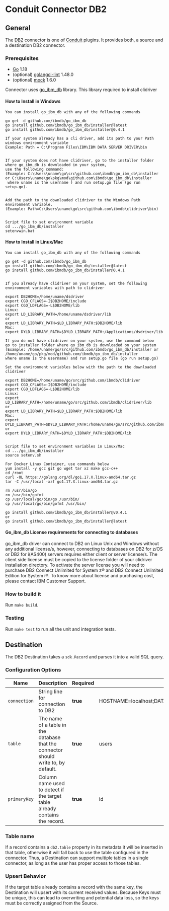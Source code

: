 # Conduit Connector DB2

## General

The [DB2](https://www.ibm.com/db2) connector is one of [Conduit](https://github.com/ConduitIO/conduit) plugins.
It provides both, a source and a destination DB2 connector.

### Prerequisites

- [Go](https://go.dev/) 1.18
- (optional) [golangci-lint](https://github.com/golangci/golangci-lint) 1.48.0
- (optional) [mock](https://github.com/golang/mock) 1.6.0

Connector uses [go_ibm_db](https://github.com/ibmdb/go_ibm_db) library. This library required to install clidriver


#### How to Install in Windows

```
You can install go_ibm_db with any of the following commands

go get -d github.com/ibmdb/go_ibm_db
go install github.com/ibmdb/go_ibm_db/installer@latest
go install github.com/ibmdb/go_ibm_db/installer@0.4.1

If your system already has a cli driver, add its path to your Path windows environment variable
Example: Path = C:\Program Files\IBM\IBM DATA SERVER DRIVER\bin


If your system does not have clidriver, go to the installer folder where go_ibm_db is downloaded in your system,
use the following command: 
(Example: C:\Users\uname\go\src\github.com\ibmdb\go_ibm_db\installer or C:\Users\uname\go\pkg\mod\github.com\ibmdb\go_ibm_db\installer 
 where uname is the username ) and run setup.go file (go run setup.go).


Add the path to the downloaded clidriver to the Windows Path environment variable.
(Example: Path=C:\Users\uname\go\src\github.com\ibmdb\clidriver\bin)


Script file to set environment variable 
cd .../go_ibm_db/installer
setenvwin.bat
```

#### How to Install in Linux/Mac

```
You can install go_ibm_db with any of the following commands

go get -d github.com/ibmdb/go_ibm_db
go install github.com/ibmdb/go_ibm_db/installer@latest
go install github.com/ibmdb/go_ibm_db/installer@0.4.1


If you already have clidriver on your system, set the following environment variables with path to clidriver

export DB2HOME=/home/uname/dsdriver
export CGO_CFLAGS=-I$DB2HOME/include
export CGO_LDFLAGS=-L$DB2HOME/lib 
Linux:
export LD_LIBRARY_PATH=/home/uname/dsdriver/lib
or
export LD_LIBRARY_PATH=$LD_LIBRARY_PATH:$DB2HOME/lib
Mac:
export DYLD_LIBRARY_PATH=$DYLD_LIBRARY_PATH:/Applications/dsdriver/lib

If you do not have clidriver on your system, use the command below
go to installer folder where go_ibm_db is downloaded on your system 
(Example: /home/uname/go/src/github.com/ibmdb/go_ibm_db/installer or /home/uname/go/pkg/mod/github.com/ibmdb/go_ibm_db/installer 
where uname is the username) and run setup.go file (go run setup.go)

Set the environment variables below with the path to the downloaded clidriver

export DB2HOME=/home/uname/go/src/github.com/ibmdb/clidriver
export CGO_CFLAGS=-I$DB2HOME/include
export CGO_LDFLAGS=-L$DB2HOME/lib
Linux:
export LD_LIBRARY_PATH=/home/uname/go/src/github.com/ibmdb/clidriver/lib
or
export LD_LIBRARY_PATH=$LD_LIBRARY_PATH:$DB2HOME/lib
Mac:
export DYLD_LIBRARY_PATH=$DYLD_LIBRARY_PATH:/home/uname/go/src/github.com/ibmdb/clidriver/lib
or
export DYLD_LIBRARY_PATH=$DYLD_LIBRARY_PATH:$DB2HOME/lib


Script file to set environment variables in Linux/Mac 
cd .../go_ibm_db/installer
source setenv.sh

For Docker Linux Container, use commands below
yum install -y gcc git go wget tar xz make gcc-c++
cd /root
curl -OL https://golang.org/dl/go1.17.X.linux-amd64.tar.gz
tar -C /usr/local -xzf go1.17.X.linux-amd64.tar.gz

rm /usr/bin/go
rm /usr/bin/gofmt
cp /usr/local/go/bin/go /usr/bin/
cp /usr/local/go/bin/gofmt /usr/bin/

go install github.com/ibmdb/go_ibm_db/installer@v0.4.1
or 
go install github.com/ibmdb/go_ibm_db/installer@latest

```

#### Go_ibm_db License requirements for connecting to databases
go_ibm_db driver can connect to DB2 on Linux Unix and Windows without any additional license/s, however, connecting to
databases on DB2 for z/OS or DB2 for i(AS400) servers requires either client or server license/s.
The client side license must be copied to the license folder of your clidriver installation directory.
To activate the server license you will need to purchase DB2 Connect Unlimited for System z® and
DB2 Connect Unlimited Edition for System i®. To know more about license and purchasing cost, please contact
IBM Customer Support.

### How to build it

Run `make build`.

### Testing

Run `make test` to run all the unit and integration tests.

## Destination

The DB2 Destination takes a `sdk.Record` and parses it into a valid SQL query.

### Configuration Options

| Name               | Description                                                                          | Required | Example                                                                 |
|--------------------|--------------------------------------------------------------------------------------|----------|-------------------------------------------------------------------------|
| `connection`       | String line  for connection  to  DB2                                                 | **true** | HOSTNAME=localhost;DATABASE=testdb;PORT=50000;UID=DB2INST1;PWD=password |
| `table`            | The name of a table in the database that the connector should  write to, by default. | **true** | users                                                                   |
| `primaryKey`       | Column name used to detect if the target table already contains the record.          | **true** | id                                                                      |

### Table name

If a record contains a `db2.table` property in its metadata it will be inserted in that table, otherwise it will fall back
to use the table configured in the connector. Thus, a Destination can support multiple tables in a single connector,
as long as the user has proper access to those tables.

### Upsert Behavior

If the target table already contains a record with the same key, the Destination will upsert with its current received
values. Because Keys must be unique, this can lead to overwriting and potential data loss, so the keys must be
correctly assigned from the Source.
